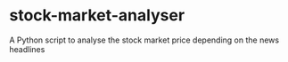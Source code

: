 # stock-market-analyser
A Python script to analyse the stock market price depending on the news headlines
